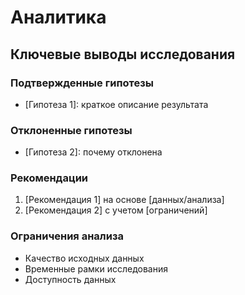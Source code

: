 # Аналитика

## Ключевые выводы исследования

### Подтвержденные гипотезы
- [Гипотеза 1]: краткое описание результата

### Отклоненные гипотезы  
- [Гипотеза 2]: почему отклонена

### Рекомендации
1. [Рекомендация 1] на основе [данных/анализа]
2. [Рекомендация 2] с учетом [ограничений]

### Ограничения анализа
- Качество исходных данных
- Временные рамки исследования
- Доступность данных
